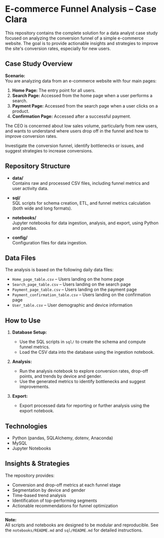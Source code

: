 # E-commerce Funnel Analysis – Case Clara

This repository contains the complete solution for a data analyst case study focused on analyzing the conversion funnel of a simple e-commerce website. The goal is to provide actionable insights and strategies to improve the site's conversion rates, especially for new users.

## Case Study Overview

**Scenario:**  
You are analyzing data from an e-commerce website with four main pages:
1. **Home Page:** The entry point for all users.
2. **Search Page:** Accessed from the home page when a user performs a search.
3. **Payment Page:** Accessed from the search page when a user clicks on a product.
4. **Confirmation Page:** Accessed after a successful payment.

The CEO is concerned about low sales volume, particularly from new users, and wants to understand where users drop off in the funnel and how to improve conversion rates.
 
Investigate the conversion funnel, identify bottlenecks or issues, and suggest strategies to increase conversions.

## Repository Structure

- **data/**  
  Contains raw and processed CSV files, including funnel metrics and user activity data.

- **sql/**  
  SQL scripts for schema creation, ETL, and funnel metrics calculation (both wide and long formats).

- **notebooks/**  
  Jupyter notebooks for data ingestion, analysis, and export, using Python and pandas.

- **config/**  
  Configuration files for data ingestion.

## Data Files

The analysis is based on the following daily data files:
- `Home_page_table.csv` – Users landing on the home page
- `Search_page_table.csv` – Users landing on the search page
- `Payment_page_table.csv` – Users landing on the payment page
- `Payment_confirmation_table.csv` – Users landing on the confirmation page
- `User_table.csv` – User demographic and device information

## How to Use

1. **Database Setup:**  
   - Use the SQL scripts in `sql/` to create the schema and compute funnel metrics.
   - Load the CSV data into the database using the ingestion notebook.

2. **Analysis:**  
   - Run the analysis notebook to explore conversion rates, drop-off points, and trends by device and gender.
   - Use the generated metrics to identify bottlenecks and suggest improvements.

3. **Export:**  
   - Export processed data for reporting or further analysis using the export notebook.

## Technologies

- Python (pandas, SQLAlchemy, dotenv, Anaconda)
- MySQL
- Jupyter Notebooks

## Insights & Strategies

The repository provides:
- Conversion and drop-off metrics at each funnel stage
- Segmentation by device and gender
- Time-based trend analysis
- Identification of top-performing segments
- Actionable recommendations for funnel optimization

---

**Note:**  
All scripts and notebooks are designed to be modular and reproducible. See the `notebooks/README.md` and `sql/README.md` for detailed instructions.
